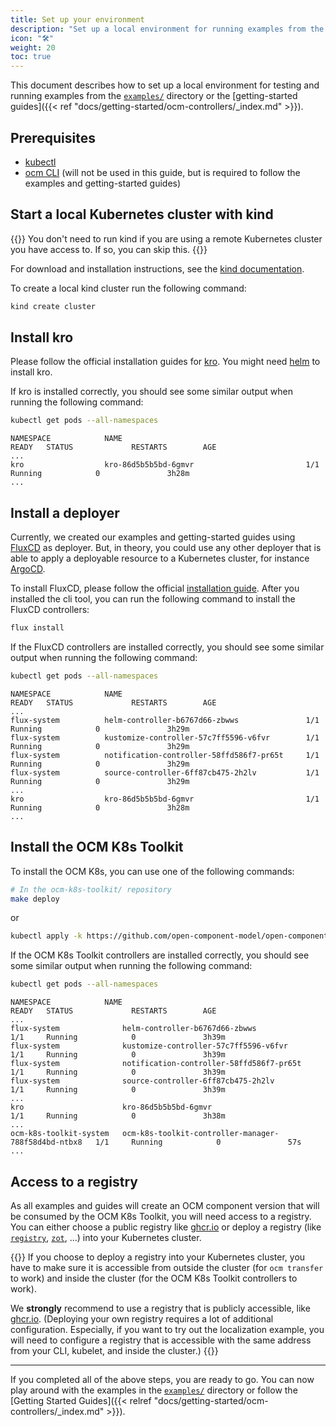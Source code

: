 ```yaml
---
title: Set up your environment
description: "Set up a local environment for running examples from the getting-started guides"
icon: "🛠️"
weight: 20
toc: true
---
```


This document describes how to set up a local environment for testing and running examples from the [`examples/`](https://github.com/open-component-model/open-component-model/tree/main/kubernetes/controller/examples) directory or the [getting-started guides]({{< ref "docs/getting-started/ocm-controllers/_index.md" >}}).

## Prerequisites

- [kubectl](https://kubernetes.io/docs/tasks/tools/#kubectl)
- [ocm CLI](https://ocm.software/docs/getting-started/installation/) (will not be used in this guide, but is required to follow the examples and getting-started guides)

## Start a local Kubernetes cluster with kind

{{<callout context="note">}}
You don't need to run kind if you are using a remote Kubernetes cluster you have access to. If so, you can skip this.
{{</callout>}}

For download and installation instructions, see the
[kind documentation](https://kind.sigs.k8s.io/docs/user/quick-start).

To create a local kind cluster run the following command:

```bash
kind create cluster
```

## Install kro

Please follow the official installation guides for [kro](https://kro.run/docs/getting-started/Installation). You might
need [helm](https://helm.sh/docs/intro/install/) to install kro.

If kro is installed correctly, you should see some similar output when running the following command:

```bash
kubectl get pods --all-namespaces
```

```console
NAMESPACE            NAME                                         READY   STATUS             RESTARTS        AGE
...
kro                  kro-86d5b5b5bd-6gmvr                         1/1     Running            0               3h28m
...
```

## Install a deployer

Currently, we created our examples and getting-started guides using [FluxCD](https://fluxcd.io/) as deployer.
But, in theory, you could use any other deployer that is able to apply a deployable resource to a Kubernetes cluster,
for instance [ArgoCD](https://argo-cd.readthedocs.io/en/stable/).

To install FluxCD, please follow the official [installation guide](https://fluxcd.io/docs/installation/). After you
installed the cli tool, you can run the following command to install the FluxCD controllers:

```bash
flux install
```

If the FluxCD controllers are installed correctly, you should see some similar output when running the following
command:

```bash
kubectl get pods --all-namespaces
```

```console
NAMESPACE            NAME                                         READY   STATUS             RESTARTS        AGE
...
flux-system          helm-controller-b6767d66-zbwws               1/1     Running            0               3h29m
flux-system          kustomize-controller-57c7ff5596-v6fvr        1/1     Running            0               3h29m
flux-system          notification-controller-58ffd586f7-pr65t     1/1     Running            0               3h29m
flux-system          source-controller-6ff87cb475-2h2lv           1/1     Running            0               3h29m
...
kro                  kro-86d5b5b5bd-6gmvr                         1/1     Running            0               3h28m
...
```

## Install the OCM K8s Toolkit

To install the OCM K8s, you can use one of the following commands:

```bash
# In the ocm-k8s-toolkit/ repository
make deploy
```

or

```bash
kubectl apply -k https://github.com/open-component-model/open-component-model/kubernetes/controller/config/default?ref=main
```

If the OCM K8s Toolkit controllers are installed correctly, you should see some similar output when running the
following command:

```bash
kubectl get pods --all-namespaces
```

```console
NAMESPACE            NAME                                         READY   STATUS             RESTARTS        AGE
...
flux-system              helm-controller-b6767d66-zbwws                        1/1     Running            0               3h39m
flux-system              kustomize-controller-57c7ff5596-v6fvr                 1/1     Running            0               3h39m
flux-system              notification-controller-58ffd586f7-pr65t              1/1     Running            0               3h39m
flux-system              source-controller-6ff87cb475-2h2lv                    1/1     Running            0               3h39m
...
kro                      kro-86d5b5b5bd-6gmvr                                  1/1     Running            0               3h38m
...
ocm-k8s-toolkit-system   ocm-k8s-toolkit-controller-manager-788f58d4bd-ntbx8   1/1     Running            0               57s
...
```

## Access to a registry

As all examples and guides will create an OCM component version that will be consumed by the OCM K8s Toolkit, you will
need access to a registry. You can either choose a public registry like [ghcr.io][ghcr.io] or deploy a registry (like
[`registry`][registry], [`zot`][zot], ...) into your Kubernetes cluster.

{{<callout context="caution">}}
If you choose to deploy a registry into your Kubernetes cluster, you have to make sure it is accessible from outside
the cluster (for `ocm transfer` to work) and inside the cluster (for the OCM K8s Toolkit controllers to work).

We **strongly** recommend to use a registry that is publicly accessible, like [ghcr.io][ghcr.io].
(Deploying your own registry requires a lot of additional configuration. Especially, if you want to try out the
localization example, you will need to configure a registry that is accessible with the same address from your
CLI, kubelet, and inside the cluster.)
{{</callout>}}

---

If you completed all of the above steps, you are ready to go. You can now play around with the examples in the
[`examples/`](https://github.com/open-component-model/open-component-model/tree/main/kubernetes/controller/examples) directory or follow the [Getting Started Guides]({{< relref "docs/getting-started/ocm-controllers/_index.md" >}}).

[ghcr.io]: https://docs.github.com/en/packages/learn-github-packages/introduction-to-github-packages
[registry]: https://hub.docker.com/_/registry
[zot]: https://zotregistry.dev/
